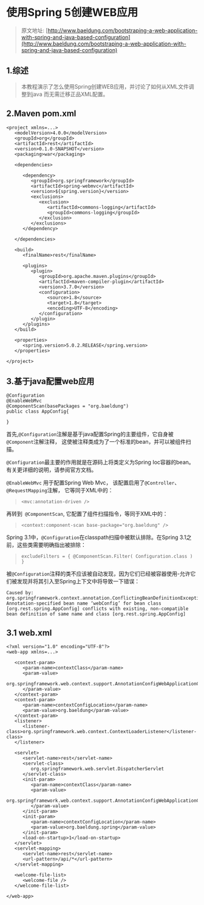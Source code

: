 使用Spring 5创建WEB应用
===

> 原文地址: [http://www.baeldung.com/bootstraping-a-web-application-with-spring-and-java-based-configuration](http://www.baeldung.com/bootstraping-a-web-application-with-spring-and-java-based-configuration)

1.综述
---

> 本教程演示了怎么使用Spring创建WEB应用，并讨论了如何从XML文件调整到java 而无需迁移正品XML配置。

2.Maven pom.xml
---

```
<project xmlns=...>
   <modelVersion>4.0.0</modelVersion>
   <groupId>org</groupId>
   <artifactId>rest</artifactId>
   <version>0.1.0-SNAPSHOT</version>
   <packaging>war</packaging>

   <dependencies>

      <dependency>
         <groupId>org.springframework</groupId>
         <artifactId>spring-webmvc</artifactId>
         <version>${spring.version}</version>
         <exclusions>
            <exclusion>
               <artifactId>commons-logging</artifactId>
               <groupId>commons-logging</groupId>
            </exclusion>
         </exclusions>
      </dependency>

   </dependencies>

   <build>
      <finalName>rest</finalName>

      <plugins>
         <plugin>
            <groupId>org.apache.maven.plugins</groupId>
            <artifactId>maven-compiler-plugin</artifactId>
            <version>3.7.0</version>
            <configuration>
               <source>1.8</source>
               <target>1.8</target>
               <encoding>UTF-8</encoding>
            </configuration>
         </plugin>
      </plugins>
   </build>

   <properties>
      <spring.version>5.0.2.RELEASE</spring.version>
   </properties>

</project>
```

3.基于java配置web应用
---

```
@Configuration
@EnableWebMvc
@ComponentScan(basePackages = "org.baeldung")
public class AppConfig{

}
```

首先,`@Configuration`注解是基于java配置Spring的主要组件，它自身被`@Component`注解注释，
这使被注释类成为了一个标准的bean，并可以被组件扫描。

`@Configuration`最主要的作用就是在源码上将类定义为Spring Ioc容器的bean。有关更详细的说明，请参阅官方文档。

`@EnableWebMvc` 用于配置Spring Web Mvc， 该配置启用了`@Controller`、`@RequestMapping`注解，
它等同于XML中的：
> `<mvc:annotation-driven />`

再转到` @ComponentScan`, 它配置了组件扫描指令，等同于XML中的：
> `<context:component-scan base-package="org.baeldung" />`

Spring 3.1中，`@Configuration`在classpath扫描中被默认排除。在Spring 3.1之前，这些类需要明确指出被排除：
> `excludeFilters = { @ComponentScan.Filter( Configuration.class ) }`

被`@Configuration`注释的类不应该被自动发现，因为它们已经被容器使用-允许它们被发现并将其引入至Spring上下文中将导致一下错误：

```
Caused by: org.springframework.context.annotation.ConflictingBeanDefinitionException: Annotation-specified bean name ‘webConfig’ for bean class [org.rest.spring.AppConfig] conflicts with existing, non-compatible bean definition of same name and class [org.rest.spring.AppConfig]
```

3.1 web.xml
---

```
<?xml version="1.0" encoding="UTF-8"?>
<web-app xmlns=...>

   <context-param>
      <param-name>contextClass</param-name>
      <param-value>
         org.springframework.web.context.support.AnnotationConfigWebApplicationContext
      </param-value>
   </context-param>
   <context-param>
      <param-name>contextConfigLocation</param-name>
      <param-value>org.baeldung</param-value>
   </context-param>
   <listener>
      <listener-class>org.springframework.web.context.ContextLoaderListener</listener-class>
   </listener>

   <servlet>
      <servlet-name>rest</servlet-name>
      <servlet-class>
         org.springframework.web.servlet.DispatcherServlet
      </servlet-class>
      <init-param>
         <param-name>contextClass</param-name>
         <param-value>
            org.springframework.web.context.support.AnnotationConfigWebApplicationContext
         </param-value>
      </init-param>
      <init-param>
         <param-name>contextConfigLocation</param-name>
         <param-value>org.baeldung.spring</param-value>
      </init-param>
      <load-on-startup>1</load-on-startup>
   </servlet>
   <servlet-mapping>
      <servlet-name>rest</servlet-name>
      <url-pattern>/api/*</url-pattern>
   </servlet-mapping>

   <welcome-file-list>
      <welcome-file />
   </welcome-file-list>

</web-app>
```